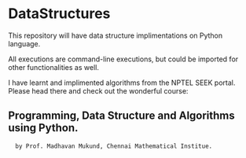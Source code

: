 # DataStructures
This repository will have data structure implimentations on Python language.

All executions are command-line executions, but could be imported for other functionalities as well.

I have learnt and implimented algorithms from the NPTEL SEEK portal. Please head there and check out the wonderful course:

## Programming, Data Structure and Algorithms using Python.
      by Prof. Madhavan Mukund, Chennai Mathematical Institue.